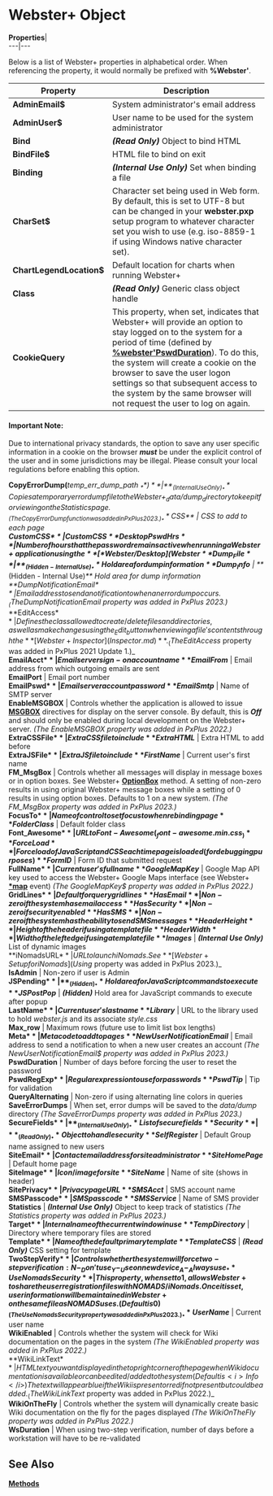 # Webster+ Object

**Properties**|   
---|---  
  
Below is a list of Webster+ properties in alphabetical order. When referencing the property, it would normally be prefixed with **%Webster'**.

**Property** |  **Description**  
---|---  
**AdminEmail$** |  System administrator's email address  
**AdminUser$** |  User name to be used for the system administrator  
**Bind** |  **_(Read Only)_** Object to bind HTML  
**BindFile$** |  HTML file to bind on exit  
**Binding** |  **_(Internal Use Only)_** Set when binding a file  
**CharSet$** |  Character set being used in Web form. By default, this is set to UTF-8 but can be changed in your **webster.pxp** setup program to whatever character set you wish to use (e.g. iso-8859-1 if using Windows native character set).  
**ChartLegendLocation$** |  Default location for charts when running Webster+  
**Class** |  **_(Read Only)_** Generic class object handle  
**CookieQuery** |  This property, when set, indicates that Webster+ will provide an option to stay logged on to the system for a period of time (defined by **[%webster'PswdDuration](Webster%20Object%20Properties.htm#pswdduration)**). To do this, the system will create a cookie on the browser to save the user logon settings so that subsequent access to the system by the same browser will not request the user to log on again.

#### **Important Note:**  
Due to international privacy standards, the option to save any user specific information in a cookie on the browser **_must_** be under the explicit control of the user and in some jurisdictions may be illegal. Please consult your local regulations before enabling this option.  
  
**CopyErrorDump(**_temp_err_dump_path_ _$_**)** |  **_(Internal Use Only)_** Copies a temporary error dump file to the Webster+ _data/dump_ directory to keep it for viewing on the Statistics page. _(The CopyErrorDump function was added in PxPlus 2023.)_  
**CSS$** |  CSS to add to each page  
**CustomCSS$** |  Custom CSS  
**DesktopPswdHrs** |  Number of hours that the password remains active when running a Webster+ application using the **[*Webster/Desktop](Webster%20Desktop.md)** utility. _(The DesktopPswdHrs property was added in PxPlus 2022 Update 1.)_  
**Dump_File** |  **_(Hidden - Internal Use)_** Hold area for dump information  
**Dump_Info$** |  **_(Hidden - Internal Use)_** Hold area for dump information  
**DumpNotificationEmail$** |  Email address to send a notification to when an error dump occurs. _(The DumpNotificationEmail$ property was added in PxPlus 2023.)_  
**EditAccess$** |  Defines the class allowed to create/delete files and directories, as well as make changes using the _Edit_ button when viewing a file's contents through the **[Webster+ Inspector](Inspector.md)**. _(The EditAccess$ property was added in PxPlus 2021 Update 1.)_  
**EmailAcct$** |  Email server sign-on account name  
**EmailFrom$** |  Email address from which outgoing emails are sent  
**EmailPort** |  Email port number  
**EmailPswd$** |  Email server account password  
**EmailSmtp$** |  Name of SMTP server  
**EnableMSGBOX** |  Controls whether the application is allowed to issue **[MSGBOX](../directives/msgbox.md)** directives for display on the server console. By default, this is **_Off_** and should only be enabled during local development on the Webster+ server. _(The EnableMSGBOX property was added in PxPlus 2022.)_  
**ExtraCSSFile$** |  Extra CSS file to include  
**ExtraHTML$** |  Extra HTML to add before </body>  
**ExtraJSFile$** |  Extra JS file to include  
**FirstName$** |  Current user's first name  
**FM_MsgBox** |  Controls whether all messages will display in message boxes or in option boxes. See Webster+ **[OptionBox](Webster%20Object%20Methods.htm#optionbox)** method. A setting of non-zero results in using original Webster+ message boxes while a setting of 0 results in using option boxes. Defaults to 1 on a new system. _(The FM_MsgBox property was added in PxPlus 2023.)_  
**FocusTo$** |  Name of control to set focus to when rebinding page  
**FolderClass$** |  Default folder class  
**Font_Awesome$** |  URL to Font-Awesome (_font-awesome.min.css_)  
**ForceLoad** |  Force load of JavaScript and CSS each time page is loaded (for debugging purposes)  
**FormID$** |  Form ID that submitted request  
**FullName$** |  Current user's full name  
**GoogleMapKey$** |  Google Map API key used to access the Webster+ Google Maps interface (see Webster+ **[*map](Webster%20Events.htm#map)** event) _(The GoogleMapKey$ property was added in PxPlus 2022.)_  
**GridLines$** |  Default for query grid lines  
**HasEmail** |  Non-zero if the system has email access  
**HasSecurity** |  Non-zero if security enabled  
**HasSMS** |  Non-zero if the system has the ability to send SMS messages  
**HeaderHeight** |  Height of the header if using a template file  
**HeaderWidth** |  Width of the left edge if using a template file  
**Images$** |  **_(Internal Use Only)_** List of dynamic images  
**iNomadsURL$** |  URL to launch iNomads. See **[Webster+ Setup for iNomads](Using%20iNomads%20with%20Webster.htm#setup_inomads)**. _(The iNomadsURL$ property was added in PxPlus 2023.)_  
**IsAdmin** |  Non-zero if user is Admin  
**JSPending$** |  **_(Hidden)_** Hold area for JavaScript commands to execute  
**JSPostPop$** |  **_(Hidden)_** Hold area for JavaScript commands to execute after popup  
**LastName$** |  Current user's last name  
**Library$** |  URL to the library used to hold _webster.js_ and its associate _style.css_  
**Max_row** |  Maximum rows (future use to limit list box lengths)  
**Meta$** |  Meta code to add to pages  
**NewUserNotificationEmail$** |  Email address to send a notification to when a new user creates an account _(The NewUserNotificationEmail$ property was added in PxPlus 2023.)_  
**PswdDuration** |  Number of days before forcing the user to reset the password  
**PswdRegExp$** |  Regular expression to use for passwords  
**PswdTip$** |  Tip for validation  
**QueryAlternating** |  Non-zero if using alternating line colors in queries  
**SaveErrorDumps** |  When set, error dumps will be saved to the _data/dump_ directory _(The SaveErrorDumps property was added in PxPlus 2023.)_  
**SecureFields$** |  **_(Internal Use Only)_** List of secure fields  
**Security** |  **_(Read Only)_** Object to handle security  
**SelfRegister$** |  Default Group name assigned to new users  
**SiteEmail$** |  Contact email address for site administrator  
**SiteHomePage$** |  Default home page  
**SiteImage$** |  Icon/image for site  
**SiteName$** |  Name of site (shows in header)  
**SitePrivacy$** |  Privacy page URL  
**SMSAcct$** |  SMS account name  
**SMSPasscode$** |  SMS passcode  
**SMSService$** |  Name of SMS provider  
**Statistics** |  **_(Internal Use Only)_** Object to keep track of statistics _(The Statistics property was added in PxPlus 2023.)_  
**Target$** |  Internal name of the current window in use  
**TempDirectory$** |  Directory where temporary files are stored  
**Template$** |  Name of the default primary template  
**TemplateCSS$** |  **_(Read Only)_** CSS setting for template  
**TwoStepVerify$** |  Controls whether the system will force two-step verification: N - _Don't use_  
Y - _Use on new device_  
A - _Always use_  
**UseNomadsSecurity** |  This property, when set to 1, allows Webster+ to share the user registration files with NOMADS/iNomads. Once it is set, user information will be maintained in Webster+ on the same file as NOMADS uses. (Default is 0) _(The UseNomadsSecurity property was added in PxPlus 2023.)_  
**UserName$** |  Current user name  
**WikiEnabled** |  Controls whether the system will check for Wiki documentation on the pages in the system _(The WikiEnabled property was added in PxPlus 2022.)_  
**WikiLinkText$** |  HTML text you want displayed in the top right corner of the page when Wiki documentation is available or can be edited/added to the system (Default is <i>Info</i>) The text will appear blue if the Wiki is present or red if not present but could be added. _(The WikiLinkText$ property was added in PxPlus 2022.)_  
**WikiOnTheFly** |  Controls whether the system will dynamically create basic Wiki documentation on the fly for the pages displayed _(The WikiOnTheFly property was added in PxPlus 2022.)_  
**WsDuration** |  When using two-step verification, number of days before a workstation will have to be re-validated  
  
## See Also

**[Methods](Webster%20Object%20Methods.md)**
